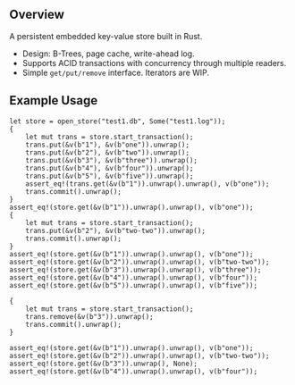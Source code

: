 ## Overview

A persistent embedded key-value store built in Rust.

- Design: B-Trees, page cache, write-ahead log.
- Supports ACID transactions with concurrency through multiple readers.
- Simple `get/put/remove` interface. Iterators are WIP.

## Example Usage

```
let store = open_store("test1.db", Some("test1.log"));
{
    let mut trans = store.start_transaction();
    trans.put(&v(b"1"), &v(b"one")).unwrap();
    trans.put(&v(b"2"), &v(b"two")).unwrap();
    trans.put(&v(b"3"), &v(b"three")).unwrap();
    trans.put(&v(b"4"), &v(b"four")).unwrap();
    trans.put(&v(b"5"), &v(b"five")).unwrap();
    assert_eq!(trans.get(&v(b"1")).unwrap().unwrap(), v(b"one"));
    trans.commit().unwrap();
}
assert_eq!(store.get(&v(b"1")).unwrap().unwrap(), v(b"one"));
{
    let mut trans = store.start_transaction();
    trans.put(&v(b"2"), &v(b"two-two")).unwrap();
    trans.commit().unwrap();
}
assert_eq!(store.get(&v(b"1")).unwrap().unwrap(), v(b"one"));
assert_eq!(store.get(&v(b"2")).unwrap().unwrap(), v(b"two-two"));
assert_eq!(store.get(&v(b"3")).unwrap().unwrap(), v(b"three"));
assert_eq!(store.get(&v(b"4")).unwrap().unwrap(), v(b"four"));
assert_eq!(store.get(&v(b"5")).unwrap().unwrap(), v(b"five"));

{
    let mut trans = store.start_transaction();
    trans.remove(&v(b"3")).unwrap();
    trans.commit().unwrap();
}

assert_eq!(store.get(&v(b"1")).unwrap().unwrap(), v(b"one"));
assert_eq!(store.get(&v(b"2")).unwrap().unwrap(), v(b"two-two"));
assert_eq!(store.get(&v(b"3")).unwrap(), None);
assert_eq!(store.get(&v(b"4")).unwrap().unwrap(), v(b"four"));
```
